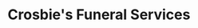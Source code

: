 ---
title: "Crosbie's Funeral Services"
url: /enniscorthy/crosbies-funeral-services/
shop: Bestattungen
---